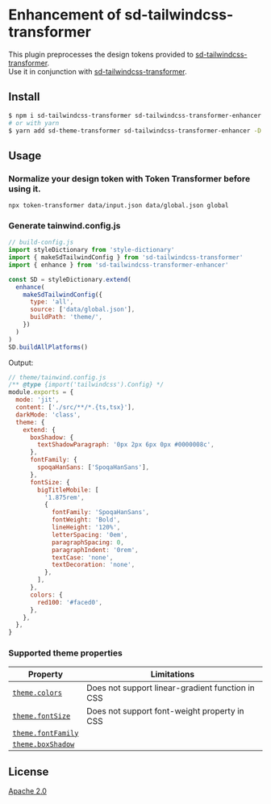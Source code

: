 
# Enhancement of sd-tailwindcss-transformer<br />
This plugin preprocesses the design tokens provided to [sd-tailwindcss-transformer](https://www.npmjs.com/package/sd-tailwindcss-transformer).<br />
Use it in conjunction with [sd-tailwindcss-transformer](https://www.npmjs.com/package/sd-tailwindcss-transformer).

## Install

```bash
$ npm i sd-tailwindcss-transformer sd-tailwindcss-transformer-enhancer -D
# or with yarn
$ yarn add sd-theme-transformer sd-tailwindcss-transformer-enhancer -D
```

## Usage

### Normalize your design token with Token Transformer before using it.
```shell
npx token-transformer data/input.json data/global.json global
```

### Generate tainwind.config.js

```js
// build-config.js
import styleDictionary from 'style-dictionary'
import { makeSdTailwindConfig } from 'sd-tailwindcss-transformer'
import { enhance } from 'sd-tailwindcss-transformer-enhancer'

const SD = styleDictionary.extend(
  enhance(
    makeSdTailwindConfig({
      type: 'all',
      source: ['data/global.json'],
      buildPath: 'theme/',
    })
  )
)
SD.buildAllPlatforms()

```

Output:

```js
// theme/tainwind.config.js
/** @type {import('tailwindcss').Config} */
module.exports = {
  mode: 'jit',
  content: ['./src/**/*.{ts,tsx}'],
  darkMode: 'class',
  theme: {
    extend: {
      boxShadow: {
        textShadowParagraph: '0px 2px 6px 0px #0000008c',
      },
      fontFamily: {
        spoqaHanSans: ['SpoqaHanSans'],
      },
      fontSize: {
        bigTitleMobile: [
          '1.875rem',
          {
            fontFamily: 'SpoqaHanSans',
            fontWeight: 'Bold',
            lineHeight: '120%',
            letterSpacing: '0em',
            paragraphSpacing: 0,
            paragraphIndent: '0rem',
            textCase: 'none',
            textDecoration: 'none',
          },
        ],
      },
      colors: {
        red100: '#faced0',
      },
    },
  },
}
```

### Supported theme properties
| Property                                                                                   | Limitations                                      |
|--------------------------------------------------------------------------------------------|--------------------------------------------------|
| [`theme.colors`](https://tailwindcss.com/docs/theme#colors)                                | Does not support linear-gradient function in CSS |
| [`theme.fontSize`](https://tailwindcss.com/docs/font-size#providing-a-default-line-height) | Does not support font-weight property in CSS     |
| [`theme.fontFamily`](https://tailwindcss.com/docs/font-family#customizing-your-theme)      |                                                  |                                                   |
| [`theme.boxShadow`](https://tailwindcss.com/docs/box-shadow#customizing-your-theme)        |                                                  |                                                  |


## License

[Apache 2.0](https://github.com/nado1001/sd-theme-transformer/blob/main/license)
